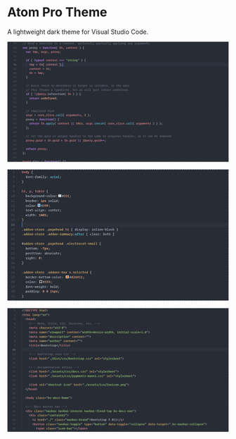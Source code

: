 # Atom Pro Theme
A lightweight dark theme for Visual Studio Code.

![](https://raw.githubusercontent.com/CodeAlb/OneDark/master/images/Screenshot_2018-08-31_21-11-58.png)

![](https://raw.githubusercontent.com/CodeAlb/OneDark/master/images/Screenshot_2018-08-31_21-20-05.png)

![](https://raw.githubusercontent.com/CodeAlb/OneDark/master/images/Screenshot_2018-08-31_21-17-32.png)


